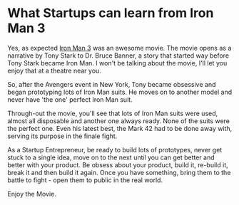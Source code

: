 # What Startups can learn from Iron Man 3

Yes, as expected <a href="http://www.imdb.com/title/tt1300854/">Iron Man 3</a> was an awesome movie. The movie opens as a narrative by Tony Stark to Dr. Bruce Banner, a story that started way before Tony Stark became Iron Man. I won't be talking about the movie, I'll let you enjoy that at a theatre near you.

So, after the Avengers event in New York, Tony became obsessive and began prototyping lots of Iron Man suits. He moves on to another model and never have 'the one' perfect Iron Man suit.

Through-out the movie, you'll see that lots of Iron Man suits were used, almost all disposable and another one always ready. None of the suits were the perfect one. Even his latest best, the Mark 42 had to be done away with, serving its purpose in the finale fight.

As a Startup Entrepreneur, be ready to build lots of prototypes, never get stuck to a single idea, move on to the next until you can get better and better with your product. Be obsess about your product, build it, re-build it, break it and then build it again. Once you have something, bring them to the battle to fight - open them to public in the real world.

Enjoy the Movie.